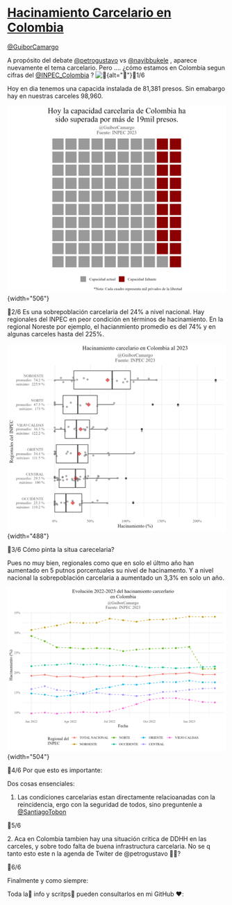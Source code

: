 # [Hacinamiento Carcelario en Colombia](https://twitter.com/GuiborCamargo/status/1631324147614720001)

[\@GuiborCamargo](https://twitter.com/GuiborCamargo)

A propósito del debate [\@petrogustavo](https://twitter.com/petrogustavo) vs [\@nayibbukele](https://twitter.com/nayibbukele) , aparece nuevamente el tema carcelario.
Pero \.... ¿cómo estamos en Colombia segun cifras del [\@INPEC_Colombia](https://twitter.com/INPEC_Colombia) ? ![🧵](https://abs-0.twimg.com/emoji/v2/svg/1f9f5.svg "Hilo"){alt="🧵"}🧵1/6

Hoy en dia tenemos una capacida instalada de 81,381 presos. Sin emabargo hay en nuestras carceles 98,960.

![](02.%20Plots/02_Hacinamiento_carcelario_general.png){width="506"}

🧵2/6
Es una sobrepoblación carcelaria del 24% a nivel nacional.
Hay regionales del INPEC en peor condición en términos de hacinamiento. En la regional Noreste por ejemplo, el hacianmiento promedio es del 74% y en algunas carceles hasta del 225%.

![](02.%20Plots/01_Hacinamiento_carcelario_por_regiones.png){width="488"}

🧵3/6
Cómo pinta la situa carecelaria?

Pues no muy bien, regionales como que en solo el últmo año han aumentado en 5 putnos porcentuales su nivel de hacinamento. Y a nivel nacional la sobrepoblación carcelaria a aumentado un 3,3% en solo un año.

![](02.%20Plots/03_Hacinamiento_carcelario_historico.png){width="504"}

🧵4/6
Por que esto es importante:

Dos cosas ensenciales:

1. Las condiciones carcelarias estan directamente relacioanadas con la reincidencia, ergo con la seguridad de todos, sino preguntenle a [\@SantiagoTobon](https://twitter.com/SantiagoTobon)

🧵5/6

2\. Aca en Colombia tambien hay una situación crítica de DDHH en las carceles, y sobre todo falta de buena infrastructura carcelaria. No se q tanto esto este n la agenda de Twiter de \@petrogustavo 🤔🤔?

🧵6/6

Finalmente y como siempre:

Toda la🎉 info y scritps🥳 pueden consultarlos en mi GitHub ❤️:



